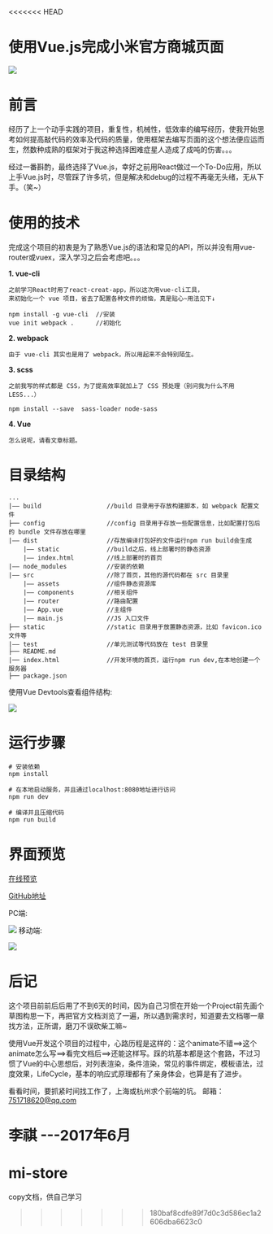 <<<<<<< HEAD
# 使用Vue.js完成小米官方商城页面
![](http://upload-images.jianshu.io/upload_images/5548587-af70ee6f6cb6be46.png?imageMogr2/auto-orient/strip%7CimageView2/2/w/1240)
# 前言
经历了上一个动手实践的项目，重复性，机械性，低效率的编写经历，使我开始思考如何提高敲代码的效率及代码的质量，使用框架去编写页面的这个想法便应运而生，然数种成熟的框架对于我这种选择困难症星人造成了成吨的伤害。。。
     
     
经过一番斟酌，最终选择了Vue.js，幸好之前用React做过一个To-Do应用，所以上手Vue.js时，尽管踩了许多坑，但是解决和debug的过程不再毫无头绪，无从下手。（笑~）
# 使用的技术
完成这个项目的初衷是为了熟悉Vue.js的语法和常见的API，所以并没有用vue-router或vuex，深入学习之后会考虑吧。。。    

**1. vue-cli**     

    之前学习React时用了react-creat-app，所以这次用vue-cli工具，    
    来初始化一个 vue 项目，省去了配置各种文件的烦恼，真是贴心~用法见下↓    

``` 
npm install -g vue-cli  //安装
vue init webpack .      //初始化
```   

**2. webpack**     

    由于 vue-cli 其实也是用了 webpack，所以用起来不会特别陌生。    

**3. scss**    

    之前我写的样式都是 CSS，为了提高效率就加上了 CSS 预处理（别问我为什么不用LESS...）    

```npm install --save  sass-loader node-sass```    

**4. Vue**    

    怎么说呢，请看文章标题。

# 目录结构
```
...
|—— build                  //build 目录用于存放构建脚本，如 webpack 配置文件
├── config                 //config 目录用于存放一些配置信息，比如配置打包后的 bundle 文件存放在哪里
|—— dist                   //存放编译打包好的文件运行npm run build会生成
    |—— static             //build之后，线上部署时的静态资源
    |—— index.html         //线上部署时的首页
|—— node_modules           //安装的依赖
|—— src                    //除了首页，其他的源代码都在 src 目录里
    |—— assets             //组件静态资源库
    |—— components         //相关组件
    |—— router             //路由配置
    |—— App.vue            //主组件
    |—— main.js            //JS 入口文件
├── static                 //static 目录用于放置静态资源，比如 favicon.ico 文件等
|—— test                   //单元测试等代码放在 test 目录里
├── README.md
|── index.html             //开发环境的首页，运行npm run dev,在本地创建一个服务器 
├── package.json    
```
使用Vue Devtools查看组件结构:     

![](http://upload-images.jianshu.io/upload_images/5548587-5a6123b28a4f0e09.png?imageMogr2/auto-orient/strip%7CimageView2/2/w/1240)
# 运行步骤
```
# 安装依赖
npm install

# 在本地启动服务，并且通过localhost:8080地址进行访问
npm run dev

# 编译并且压缩代码
npm run build
```
# 界面预览
[在线预览](https://honohonoho.github.io/MiStore-by-Vue/dist/#/)     

[GitHub地址](https://github.com/Honohonoho/MiStore-by-Vue)    

PC端:    

![](http://upload-images.jianshu.io/upload_images/5548587-af70ee6f6cb6be46.png?imageMogr2/auto-orient/strip%7CimageView2/2/w/1240)
移动端:    

![](http://upload-images.jianshu.io/upload_images/5548587-3c6ec24c3a729796.png?imageMogr2/auto-orient/strip%7CimageView2/2/w/1240)
# 后记
这个项目前前后后用了不到6天的时间，因为自己习惯在开始一个Project前先画个草图构思一下，再把官方文档浏览了一遍，所以遇到需求时，知道要去文档哪一章找方法，正所谓，磨刀不误砍柴工嘛~
   
   
使用Vue开发这个项目的过程中，心路历程是这样的：这个animate不错==>这个animate怎么写==>看完文档后==>还能这样写。踩的坑基本都是这个套路，不过习惯了Vue的中心思想后，对列表渲染，条件渲染，常见的事件绑定，模板语法，过度效果，LifeCycle，基本的响应式原理都有了亲身体会，也算是有了进步。
    
    
看看时间，要抓紧时间找工作了，上海或杭州求个前端的坑。
邮箱：751718620@qq.com
    
    
李祺 ---2017年6月
=======
# mi-store
copy文档，供自己学习
>>>>>>> 180baf8cdfe89f7d0c3d586ec1a2606dba6623c0
